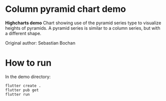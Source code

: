 # Column pyramid chart demo

**Highcharts demo**
Chart showing use of the pyramid series type to visualize heights of
        pyramids. A pyramid series is similar to a column series, but with a
        different shape.

Original author: Sebastian Bochan

# How to run

In the demo directory:

```
flutter create .
flutter pub get
flutter run
```

